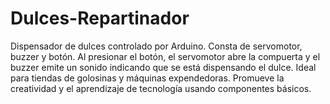 # Dulces-Repartinador
Dispensador de dulces controlado por Arduino. Consta de servomotor, buzzer y botón. Al presionar el botón, el servomotor abre la compuerta y el buzzer emite un sonido indicando que se está dispensando el dulce. Ideal para tiendas de golosinas y máquinas expendedoras. Promueve la creatividad y el aprendizaje de tecnología usando componentes básicos.
